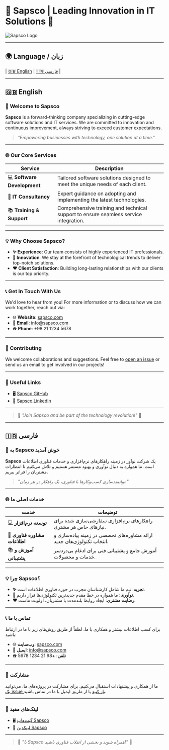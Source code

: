 # 🌟 Sapsco | Leading Innovation in IT Solutions 🌟

![Sapsco Logo](https://sapsco.ir/sapsco.png) <!-- لینک به لوگوی شرکت -->

---

## 🌍 Language / زبان

| [🇬🇧 English](#english) | [🇮🇷 فارسی](#فارسی) |

---

<a name="english"></a>

## 🇬🇧 **English**

### 🚀 **Welcome to Sapsco**

**Sapsco** is a forward-thinking company specializing in cutting-edge software solutions and IT services. We are committed to innovation and continuous improvement, always striving to exceed customer expectations.

> *"Empowering businesses with technology, one solution at a time."*

---

### 🌐 **Our Core Services**

| **Service**                  | **Description**                                                                          |
|------------------------------|------------------------------------------------------------------------------------------|
| 💻 **Software Development**   | Tailored software solutions designed to meet the unique needs of each client.             |
| 🎯 **IT Consultancy**         | Expert guidance on adopting and implementing the latest technologies.                    |
| 📚 **Training & Support**     | Comprehensive training and technical support to ensure seamless service integration.      |

---

### 💡 **Why Choose Sapsco?**

- **✨ Experience**: Our team consists of highly experienced IT professionals.
- **🚀 Innovation**: We stay at the forefront of technological trends to deliver top-notch solutions.
- **❤️ Client Satisfaction**: Building long-lasting relationships with our clients is our top priority.

---

### 📞 **Get In Touch With Us**

We'd love to hear from you! For more information or to discuss how we can work together, reach out via:

- 🌐 **Website**: [sapsco.com](https://sapsco.com)
- 📧 **Email**: [info@sapsco.com](mailto:info@sapsco.com)
- ☎️ **Phone**: +98 21 1234 5678

---

### 🤝 **Contributing**

We welcome collaborations and suggestions. Feel free to [open an issue](https://github.com/sapsco/issues) or send us an email to get involved in our projects!

---

### 🔗 **Useful Links**

- 🖥️ [Sapsco GitHub](https://github.com/sapsco)
- 💼 [Sapsco LinkedIn](https://linkedin.com/company/sapsco)

---

> 🌟 *"Join Sapsco and be part of the technology revolution!"* 🌟

---

<a name="فارسی"></a>

## 🇮🇷 **فارسی**

### 🚀 **به Sapsco خوش آمدید**

**Sapsco** یک شرکت نوآور در زمینه راهکارهای نرم‌افزاری و خدمات فناوری اطلاعات است. ما همواره به دنبال نوآوری و بهبود مستمر هستیم و تلاش می‌کنیم تا انتظارات مشتریان را فراتر ببریم.

> *"توانمندسازی کسب‌وکارها با فناوری، یک راهکار در هر زمان."*

---

### 🌐 **خدمات اصلی ما**

| **خدمت**                         | **توضیحات**                                                                 |
|-----------------------------------|------------------------------------------------------------------------------|
| 💻 **توسعه نرم‌افزار**            | راهکارهای نرم‌افزاری سفارشی‌سازی شده برای نیازهای خاص هر مشتری.              |
| 🎯 **مشاوره فناوری اطلاعات**      | ارائه مشاوره‌های تخصصی در زمینه پیاده‌سازی و انتخاب تکنولوژی‌های جدید.        |
| 📚 **آموزش و پشتیبانی**           | آموزش جامع و پشتیبانی فنی برای ادغام بی‌دردسر خدمات و محصولات.               |

---

### 💡 **چرا Sapsco؟**

- **✨ تجربه**: تیم ما شامل کارشناسان مجرب در حوزه فناوری اطلاعات است.
- **🚀 نوآوری**: ما همواره در خط مقدم جدیدترین تکنولوژی‌ها قرار داریم.
- **❤️ رضایت مشتری**: ایجاد روابط بلندمدت با مشتریان، اولویت ماست.

---

### 📞 **تماس با ما**

برای کسب اطلاعات بیشتر و همکاری با ما، لطفاً از طریق روش‌های زیر با ما در ارتباط باشید:

- 🌐 **وب‌سایت**: [sapsco.com](https://sapsco.com)
- 📧 **ایمیل**: [info@sapsco.com](mailto:info@sapsco.com)
- ☎️ **تلفن**: +98 21 1234 5678

---

### 🤝 **مشارکت**

ما از همکاری و پیشنهادات استقبال می‌کنیم. برای مشارکت در پروژه‌های ما، می‌توانید [یک issue باز کنید](https://github.com/sapsco/issues) یا از طریق ایمیل با ما در تماس باشید.

---

### 🔗 **لینک‌های مفید**

- 🖥️ [گیت‌هاب Sapsco](https://github.com/sapsco)
- 💼 [لینکدین Sapsco](https://linkedin.com/company/sapsco)

---

> 🌟 *"با Sapsco همراه شوید و بخشی از انقلاب فناوری باشید!"* 🌟
